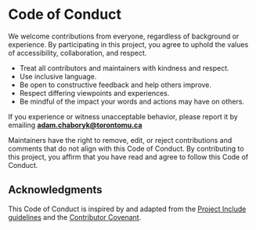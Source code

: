 # Code of Conduct
We welcome contributions from everyone, regardless of background or experience. By participating in this project, you agree to uphold the values of accessibility, collaboration, and respect.

- Treat all contributors and maintainers with kindness and respect.
- Use inclusive language.
- Be open to constructive feedback and help others improve.
- Respect differing viewpoints and experiences.
- Be mindful of the impact your words and actions may have on others.

If you experience or witness unacceptable behavior, please report it by emailing **adam.chaboryk@torontomu.ca**

Maintainers have the right to remove, edit, or reject contributions and comments that do not align with this Code of Conduct. By contributing to this project, you affirm that you have read and agree to follow this Code of Conduct.

## Acknowledgments
This Code of Conduct is inspired by and adapted from the [Project Include guidelines](https://projectinclude.org/writing_cocs) and the [Contributor Covenant](https://www.contributor-covenant.org/).